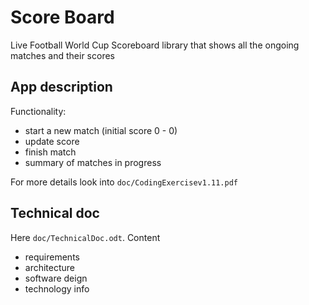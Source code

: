 # Score Board

Live Football World Cup Scoreboard library that shows all the ongoing matches and their scores

## App description 

Functionality:
* start a new match (initial score 0 - 0)
* update score
* finish match
* summary of matches in progress

For more details look into `doc/CodingExercisev1.11.pdf`

## Technical doc

Here `doc/TechnicalDoc.odt`. Content
* requirements
* architecture
* software deign
* technology info